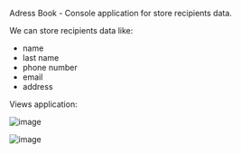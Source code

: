Adress Book - Console application for store recipients data.

We can store recipients data like:

- name
- last name
- phone number
- email
- address

Views application:

![image](https://user-images.githubusercontent.com/82730486/152693985-e323cd52-f783-4bb2-b8e0-e94294f7647d.png)

![image](https://user-images.githubusercontent.com/82730486/152694009-1a41f91d-261f-416f-b6a4-961794d22f46.png)
